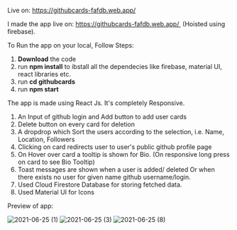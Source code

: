 Live on: https://githubcards-fafdb.web.app/

I made the app live on: https://githubcards-fafdb.web.app/  
(Hoisted using firebase).

To Run the app on your local, Follow Steps:

1. **Download** the code
2. run **npm install** to ibstall all the dependecies like firebase, material UI, react libraries etc.
3. run **cd githubcards**
4. run **npm start**

The app is made using React Js. It's completely Responsive. 

1. An Input of github login and Add button to add user cards
2. Delete button on every card for deletion
3. A dropdrop which Sort the users according to the selection, i.e. Name, Location, Followers
4. Clicking on card redirects user to user's public github profile page
5. On Hover over card a tooltip is shown for Bio. (On responsive long press on card to see Bio Tooltip)
6. Toast messages are shown when a user is added/ deleted Or when there exists no user for given name github username/login.
7. Used Cloud Firestore Database for storing fetched data.
8. Used Material UI for Icons

Preview of app:

![2021-06-25 (1)](https://user-images.githubusercontent.com/65936182/123423448-321a3880-d5dd-11eb-9f02-d8ff828f237a.png)
![2021-06-25 (3)](https://user-images.githubusercontent.com/65936182/123423454-33e3fc00-d5dd-11eb-93db-d8fbf8886fa0.png)
![2021-06-25 (8)](https://user-images.githubusercontent.com/65936182/123423455-33e3fc00-d5dd-11eb-84ed-4bda0aac5802.png)
